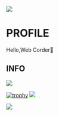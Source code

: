 ![](https://komarev.com/ghpvc/?username=maru-koyo&color=ff69b4&label=PROFILE+VIEWS)

# PROFILE

Hello,Web Corder👐

## INFO

![](https://skillicons.dev/icons?i=html,css,scss,js,ts,threejs,react,nextjs,astro,php,laravel,github,vscode)

[![trophy](https://github-profile-trophy.vercel.app/?username=maru-koyo)](https://github.com/ryo-ma/github-profile-trophy)
![](https://github-profile-summary-cards.vercel.app/api/cards/profile-details?username=maru-koyo&theme=dracula)

![](https://github-readme-stats.vercel.app/api/top-langs/?username=maru-koyo)
